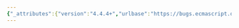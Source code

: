 ```yaml
---
{"_attributes":{"version":"4.4.4+","urlbase":"https://bugs.ecmascript.org/","maintainer":"dherman@mozilla.com"},"bug":{"bug_id":3538,"creation_ts":"2015-01-15 09:35:00 -0800","short_desc":"22.1.3.1  Array.prototype.concat: Move bounds check before loop","delta_ts":"2015-01-15 16:19:02 -0800","product":"Draft for 6th Edition","component":"technical issue","version":"Rev 30: December 24, 2014 Draft","rep_platform":"All","op_sys":"All","bug_status":"RESOLVED","resolution":"FIXED","priority":"Normal","bug_severity":"normal","everconfirmed":true,"reporter":{"uid":"andrebargull","name":"André Bargull"},"assigned_to":{"uid":"allen","name":"Allen Wirfs-Brock"},"long_desc":[{"commentid":11379,"comment_count":0,"who":{"uid":"andrebargull","name":"André Bargull"},"bug_when":"2015-01-15 09:35:21 -0800","thetext":"22.1.3.1  Array.prototype.concat ( ...arguments )  \n\nStep 7.d.v.4.c: The bounds check needs to happen before the inner loop, because `n` is also updated for holes."},{"commentid":11396,"comment_count":1,"who":{"uid":"allen","name":"Allen Wirfs-Brock"},"bug_when":"2015-01-15 12:48:16 -0800","thetext":"fixed in rev31 editor's draft"},{"commentid":11430,"comment_count":2,"who":{"uid":"allen","name":"Allen Wirfs-Brock"},"bug_when":"2015-01-15 16:19:02 -0800","thetext":"In Rev31"}]}}
---
```


